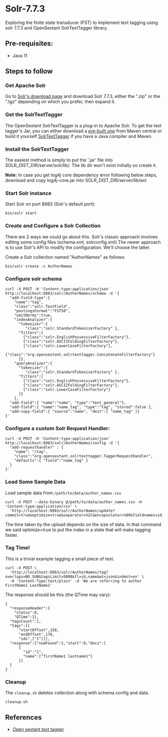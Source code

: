 # Solr-7.7.3
Exploring the finite state transducer (FST) to implement text tagging using solr 7.7.3 and 
OpenSextant SolrTextTagger library.

## Pre-requisites:
- Java 11

## Steps to follow

### Get Apache Solr
Go to [Solr's download page](http://www.apache.org/dyn/closer.lua/lucene/solr/) and download Solr 7.7.3, either the
".zip" or the ".tgz" depending on which you prefer, then expand it.

### Get the SolrTextTagger
The OpenSextant SolrTextTagger is a plug-in to Apache Solr. To get the
text tagger's Jar, you can either download a
[pre-built one](http://search.maven.org/#search%7Cga%7C1%7Ca%3A%22solr-text-tagger%22) from Maven
central or build it yourself [SolrTextTagger](https://github.com/OpenSextant/SolrTextTagger) if you have a Java compiler and Maven.

### Install the SolrTextTagger
The easiest method is simply to put the '.jar' file into SOLR_DIST_DIR/server/solr/lib/.  The
lib dir won't exist initially so create it.

**Note:** In case you get log4j core dependency error following below steps, download and copy log4j-core.jar 
into SOLR_DIST_DIR/server/lib/ext

### Start Solr instance
Start Solr on port 8983 (Solr's default port):

    bin/solr start

### Create and Configure a Solr Collection
There are 2 ways we could go about this.  Solr's classic approach involves editing some
config files (schema.xml, solrconfig.xml).The newer approach is to use Solr's API to modify the 
configuration.  We'll choose the latter.

Create a Solr collection named "AuthorNames" as follows:

    bin/solr create -c AuthorNames

### Configure solr schema

````
curl -X POST -H 'Content-type:application/json'  http://localhost:8983/solr/AuthorNames/schema -d '{
  "add-field-type":{
    "name":"tag",
    "class":"solr.TextField",
    "postingsFormat":"FST50",
    "omitNorms":true,
    "indexAnalyzer":{
      "tokenizer":{ 
         "class":"solr.StandardTokenizerFactory" },
      "filters":[
        {"class":"solr.EnglishPossessiveFilterFactory"},
        {"class":"solr.ASCIIFoldingFilterFactory"},
        {"class":"solr.LowerCaseFilterFactory"},
        {"class":"org.opensextant.solrtexttagger.ConcatenateFilterFactory"}
      ]},
    "queryAnalyzer":{
      "tokenizer":{ 
         "class":"solr.StandardTokenizerFactory" },
      "filters":[
        {"class":"solr.EnglishPossessiveFilterFactory"},
        {"class":"solr.ASCIIFoldingFilterFactory"},
        {"class":"solr.LowerCaseFilterFactory"}
      ]}
    },
  "add-field":{ "name":"name", "type":"text_general"},
  "add-field":{ "name":"name_tag", "type":"tag", "stored":false },
  "add-copy-field":{ "source":"name", "dest":[ "name_tag" ]}
}'
````

### Configure a custom Solr Request Handler:

````
curl -X POST -H 'Content-type:application/json' http://localhost:8983/solr/AuthorNames/config -d '{
  "add-requesthandler" : {
    "name": "/tag",
    "class":"org.opensextant.solrtexttagger.TaggerRequestHandler",
    "defaults":{ "field":"name_tag" }
  }
}'
````

### Load Some Sample Data
Load sample data from `/path/to/data/author_names.csv`

````
curl -X POST --data-binary @/path/to/data/author_names.csv -H 'Content-type:application/csv' \
  'http://localhost:8983/solr/AuthorNames/update?commit=true&optimize=true&separator=%2C&encapsulator=%00&fieldnames=id,name'
````

The time taken by the upload depends on the size of data.
In that command we said optimize=true to put the index in a state that will make tagging faster.

### Tag Time!
This is a trivial example tagging a small piece of text.

````
curl -X POST \
  'http://localhost:8983/solr/AuthorNames/tag?overlaps=NO_SUB&tagsLimit=5000&fl=id,name&wt=json&indent=on' \
  -H 'Content-Type:text/plain' -d 'We are referring to author FirstName1 LastName1'
````

The response should be this (the QTime may vary):
````
{
  "responseHeader":{
    "status":0,
    "QTime":1},
  "tagsCount":1,
  "tags":[[
      "startOffset",158,
      "endOffset",178,
      "ids",["1"]]],
  "response":{"numFound":1,"start":0,"docs":[
      {
        "id":"1",
        "name":["firstName1 lastname1"]
      }]
  }
}
````

### Cleanup
The `cleanup.sh` deletes collection along with schema config and data.

    cleanup.sh

## References
- [Open sextant text tagger](https://github.com/OpenSextant/SolrTextTagger)
